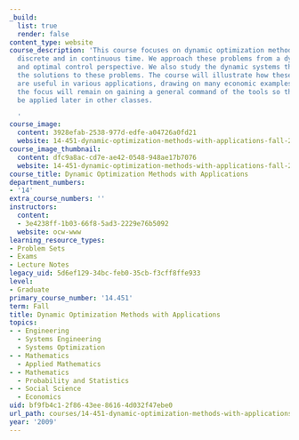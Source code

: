 ```yaml
---
_build:
  list: true
  render: false
content_type: website
course_description: 'This course focuses on dynamic optimization methods, both in
  discrete and in continuous time. We approach these problems from a dynamic programming
  and optimal control perspective. We also study the dynamic systems that come from
  the solutions to these problems. The course will illustrate how these techniques
  are useful in various applications, drawing on many economic examples. However,
  the focus will remain on gaining a general command of the tools so that they can
  be applied later in other classes.

  '
course_image:
  content: 3928efab-2538-977d-edfe-a04726a0fd21
  website: 14-451-dynamic-optimization-methods-with-applications-fall-2009
course_image_thumbnail:
  content: dfc9a8ac-cd7e-ae42-0548-948ae17b7076
  website: 14-451-dynamic-optimization-methods-with-applications-fall-2009
course_title: Dynamic Optimization Methods with Applications
department_numbers:
- '14'
extra_course_numbers: ''
instructors:
  content:
  - 3e4238ff-1b03-66f8-5ad3-2229e76b5092
  website: ocw-www
learning_resource_types:
- Problem Sets
- Exams
- Lecture Notes
legacy_uid: 5d6ef129-34bc-feb0-35cb-f3cff8ffe933
level:
- Graduate
primary_course_number: '14.451'
term: Fall
title: Dynamic Optimization Methods with Applications
topics:
- - Engineering
  - Systems Engineering
  - Systems Optimization
- - Mathematics
  - Applied Mathematics
- - Mathematics
  - Probability and Statistics
- - Social Science
  - Economics
uid: bf9fb4c1-2f86-43ee-8616-4d032f47ebe0
url_path: courses/14-451-dynamic-optimization-methods-with-applications-fall-2009
year: '2009'
---
```

